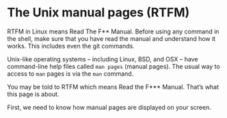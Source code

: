 # The Unix manual pages (RTFM)
RTFM in Linux means Read The F** Manual. Before using any command in the shell, make sure that you have read the manual and understand how it works. This includes even the git commands.

Unix-like operating systems – including Linux, BSD, and OSX – have command-line help files called `man pages` (manual pages). The usual way to access to `man` pages is via the `man` command.

You may be told to RTFM which means Read the F*** Manual. That’s what this page is about.

First, we need to know how manual pages are displayed on your screen.

